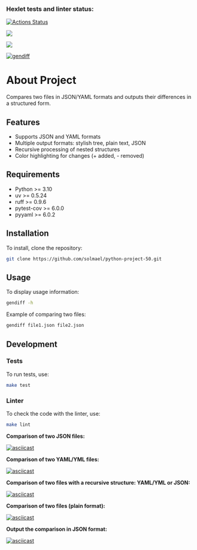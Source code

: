### Hexlet tests and linter status:
[![Actions Status](https://github.com/solmael/python-project-50/actions/workflows/hexlet-check.yml/badge.svg)](https://github.com/solmael/python-project-50/actions)

<a href="https://codeclimate.com/github/solmael/python-project-50/maintainability"><img src="https://api.codeclimate.com/v1/badges/c45c3f5436e544dbd87e/maintainability" /></a>

<a href="https://codeclimate.com/github/solmael/python-project-50/test_coverage"><img src="https://api.codeclimate.com/v1/badges/c45c3f5436e544dbd87e/test_coverage" /></a>

[![gendiff](https://github.com/solmael/python-project-50/actions/workflows/gendiff.yml/badge.svg)](https://github.com/solmael/python-project-50/actions/workflows/gendiff.yml)

# About Project

Compares two files in JSON/YAML formats and outputs their differences in a structured form.

## Features
- Supports JSON and YAML formats
- Multiple output formats: stylish tree, plain text, JSON
- Recursive processing of nested structures
- Color highlighting for changes (+ added, - removed)

## Requirements 
- Python >= 3.10
- uv >= 0.5.24
- ruff >= 0.9.6
- pytest-cov >= 6.0.0
- pyyaml >= 6.0.2
  
## Installation

To install, clone the repository:
```sh
git clone https://github.com/solmael/python-project-50.git
```
## Usage

To display usage information:

```sh
gendiff -h
```

Example of comparing two files:

```sh
gendiff file1.json file2.json
```

## Development

### Tests

To run tests, use:

```sh
make test
```

### Linter

To check the code with the linter, use:

```sh
make lint
```

**Comparison of two JSON files:**

[![asciicast](https://asciinema.org/a/4DRZHeuA3QfctUbgfAfvLl4Hk.svg)](https://asciinema.org/a/4DRZHeuA3QfctUbgfAfvLl4Hk)

**Comparison of two YAML/YML files:**

[![asciicast](https://asciinema.org/a/A2bsefLxZkCZ3L1I6wRheBapv.svg)](https://asciinema.org/a/A2bsefLxZkCZ3L1I6wRheBapv)

**Comparison of two files with a recursive structure: YAML/YML or JSON:**

[![asciicast](https://asciinema.org/a/TfxaRtAeE4ff0GqZuV2Z19cu7.svg)](https://asciinema.org/a/TfxaRtAeE4ff0GqZuV2Z19cu7)

**Comparison of two files (plain format):**

[![asciicast](https://asciinema.org/a/WqPl92c0Q4DwB1MUBNSL0awIs.svg)](https://asciinema.org/a/WqPl92c0Q4DwB1MUBNSL0awIs)

**Output the comparison in JSON format:**

[![asciicast](https://asciinema.org/a/hkkVLKw0FDQwaUhiIn502S0hi.svg)](https://asciinema.org/a/hkkVLKw0FDQwaUhiIn502S0hi)